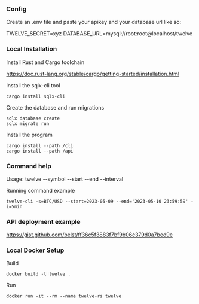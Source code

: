 ### Config

Create an .env file and paste your apikey and your database url like so:

TWELVE_SECRET=xyz
DATABASE_URL=mysql://root:root@localhost/twelve

### Local Installation

Install Rust and Cargo toolchain

https://doc.rust-lang.org/stable/cargo/getting-started/installation.html

Install the sqlx-cli tool
```
cargo install sqlx-cli
```

Create the database and run migrations
```
sqlx database create
sqlx migrate run
```

Install the program
```
cargo install --path /cli
cargo install --path /api
```

### Command help

Usage: twelve --symbol <SYMBOL> --start <START> --end <END> --interval <INTERVAL>

Running command example
```
twelve-cli -s=BTC/USD --start=2023-05-09 --end='2023-05-10 23:59:59' -i=5min
```

### API deployment example

https://gist.github.com/belst/ff36c5f3883f7bf9b06c379d0a7bed9e

### Local Docker Setup

Build
```
docker build -t twelve .
```

Run
```
docker run -it --rm --name twelve-rs twelve
```